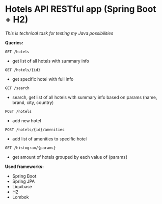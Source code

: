 # Hotels API RESTful app (Spring Boot + H2)
_This is technical task for testing my Java possibilities_


**Queries:**
```
GET /hotels
```
- get list of all hotels with summary info
```
GET /hotels/{id}
```
- get specific hotel with full info
```
GET /search
```
- search, get list of all hotels with summary info based on params (name, brand, city, country)
```
POST /hotels
```
- add new hotel 
```
POST /hotels/{id}/amenities
```
- add list of amenities to specific hotel 
```
GET /histogram/{params}
```
- get amount of hotels grouped by each value of {params}

**Used frameworks:**
 - Spring Boot
 - Spring JPA
 - Liquibase
 - H2
 - Lombok
